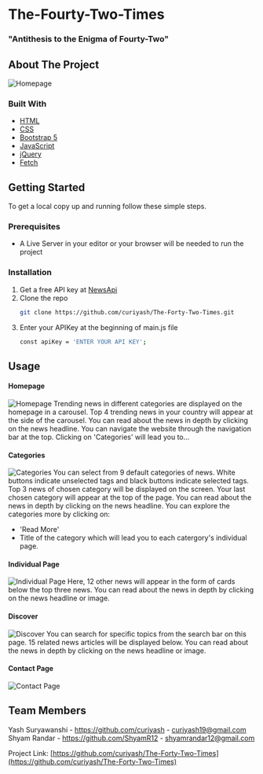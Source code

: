# The-Fourty-Two-Times
### "Antithesis to the Enigma of Fourty-Two"
<!-- TABLE OF CONTENTS -->
<!-- ## Table of Contents
  1.
      <a href="#about-the-project">About The Project</a>
      <ul>
        <li><a href="#built-with">Built With</a></li>
      </ul>
    </li>
    <li>
      <a href="#getting-started">Getting Started</a>
      <ul>
        <li><a href="#prerequisites">Prerequisites</a></li>
        <li><a href="#installation">Installation</a></li>
      </ul>
    </li>
    <li><a href="#usage">Usage</a></li>
      <ul>
        <li><a href="#Homepage">Homepage</a></li>
        <li><a href="#Categories">Categories</a></li>
        <li><a href="#Individual Page">Individual Page</a></li>
        <li><a href="#Discover">Discover</a></li>
        <li><a href="#Contact Page">Contact Page</a></li>
      </ul>
    <li><a href="#roadmap">Roadmap</a></li>
    <li><a href="#contributing">Contributing</a></li>
    <li><a href="#license">License</a></li>
    <li><a href="#contact">Contact</a></li>
    <li><a href="#acknowledgements">Acknowledgements</a></li>
  </ol>
</details> -->



<!-- ABOUT THE PROJECT -->
## About The Project

![Homepage](/Screenshots/home.png)

### Built With

* [HTML](https://www.w3.org/TR/html52/)
* [CSS](https://www.w3.org/TR/2001/WD-css3-roadmap-20010523/)
* [Bootstrap 5](https://getbootstrap.com/)
* [JavaScript](https://developer.mozilla.org/en-US/docs/Web/JavaScript)
* [jQuery](https://jquery.com/)
* [Fetch](https://github.github.io/fetch/)

<!-- GETTING STARTED -->
## Getting Started

To get a local copy up and running follow these simple steps.

### Prerequisites
* A Live Server in your editor or your browser will be needed to run the project

### Installation
1. Get a free API key at [NewsApi](https://newsapi.org/)
2. Clone the repo
   ```sh
   git clone https://github.com/curiyash/The-Forty-Two-Times.git
   ```
3. Enter your APIKey at the beginning of main.js file
   ```sh
   const apiKey = 'ENTER YOUR API KEY';
   ```

<!-- USAGE EXAMPLES -->
## Usage
#### Homepage
![Homepage](/Screenshots/home.png)
Trending news in different categories are displayed on the homepage in a carousel. Top 4 trending news in your country will appear at the side of the carousel. You can read about the news in depth by clicking on the news headline. You can navigate the website through the navigation bar at the top. Clicking on 'Categories' will lead you to...

#### Categories
![Categories](/Screenshots/categories.png)
You can select from 9 default categories of news. White buttons indicate unselected tags and black buttons indicate selected tags. Top 3 news of chosen category will be displayed on the screen. Your last chosen category will appear at the top of the page. You can read about the news in depth by clicking on the news headline. You can explore the categories more by clicking on:
* 'Read More'
* Title of the category
which will lead you to each catergory's individual page.

#### Individual Page
![Individual Page](/Screenshots/individual_page.png)
Here, 12 other news will appear in the form of cards below the top three news. You can read about the news in depth by clicking on the news headline or image.

#### Discover
![Discover](/Screenshots/discover.png)
You can search for specific topics from the search bar on this page. 15 related news articles will be displayed below. You can read about the news in depth by clicking on the news headline or image.

#### Contact Page
![Contact Page](/Screenshots/contact.png)

<!-- CONTACT -->
## Team Members

Yash Suryawanshi - https://github.com/curiyash - curiyash19@gmail.com
  Shyam Randar - https://github.com/ShyamR12 - shyamrandar12@gmail.com

Project Link: [https://github.com/curiyash/The-Forty-Two-Times](https://github.com/curiyash/The-Forty-Two-Times)
